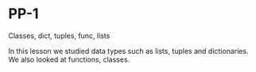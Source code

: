 # PP-1
Classes, dict, tuples, func, lists

In this lesson we studied data types such as lists, tuples and dictionaries. We also looked at functions, classes.
